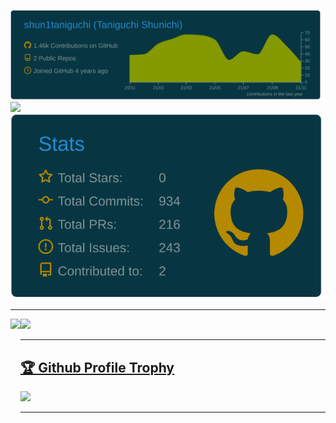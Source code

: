 <!--![](https://github-readme-stats.vercel.app/api?username=kouta-fd&count_private=true&show_icons=true&theme=blue-green)
![](https://github-readme-stats.vercel.app/api/top-langs/?username=kouta-fd&layout=compact&theme=blue-green)-->
[![](https://raw.githubusercontent.com/kouta-fd/kouta-fd/master/profile-summary-card-output/solarized_dark/0-profile-details.svg)](https://github.com/vn7n24fzkq/github-profile-summary-cards)
[![](https://raw.githubusercontent.com/kouta-fd/skouta-fd/master/profile-summary-card-output/solarized_dark/2-most-commit-language.svg)](https://github.com/vn7n24fzkq/github-profile-summary-cards)
[![](https://raw.githubusercontent.com/kouta-fd/kouta-fd/master/profile-summary-card-output/solarized_dark/3-stats.svg)](https://github.com/vn7n24fzkq/github-profile-summary-cards)


---

<div>
   <img align="left" height="170px" src="https://github-readme-stats.vercel.app/api?username=kouta-fd&count_private=true&show_icons=true&theme=blue-green" />
   <img height="170px" src="https://github-readme-stats.vercel.app/api/top-langs/?username=kouta-fd&layout=compact&theme=blue-green&hide=Jupyter notebook&count_private=true" />
</div>

---

<a href="https://github.com/kouta-fd/github-profile-trophy"><h2>🏆 Github Profile Trophy</h2></a>
<a href="https://github.com/kouta-fd/github-profile-trophy">
<img width=800 src="https://github-profile-trophy.vercel.app/?username=kouta-fd&column=8&theme=onedark&no-frame=true"/>
</a>

---

<!---
Kouta-fd/Kouta-fd is a ✨ special ✨ repository because its `README.md` (this file) appears on your GitHub profile.
You can click the Preview link to take a look at your changes.
--->
